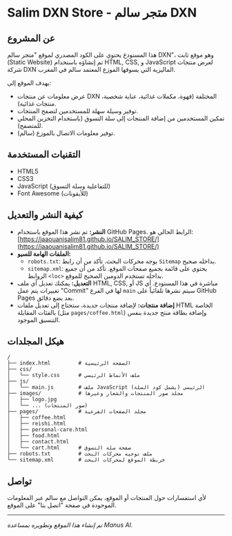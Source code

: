 # Salim DXN Store - متجر سالم DXN

## عن المشروع

هذا المستودع يحتوي على الكود المصدري لموقع "متجر سالم DXN"، وهو موقع ثابت (Static Website) تم إنشاؤه باستخدام HTML, CSS, و JavaScript لعرض منتجات شركة DXN الماليزية التي يسوقها الموزع المعتمد سالم في المغرب.

يهدف الموقع إلى:
*   عرض معلومات عن منتجات DXN المختلفة (قهوة، مكملات غذائية، عناية شخصية، منتجات غذائية).
*   توفير وسيلة سهلة للمستخدمين لتصفح المنتجات.
*   تمكين المستخدمين من إضافة المنتجات إلى سلة التسوق (باستخدام التخزين المحلي للمتصفح).
*   توفير معلومات الاتصال بالموزع (سالم).

## التقنيات المستخدمة

*   HTML5
*   CSS3
*   JavaScript (للتفاعلية وسلة التسوق)
*   Font Awesome (للأيقونات)

## كيفية النشر والتعديل

*   **النشر:** تم نشر هذا الموقع باستخدام GitHub Pages. الرابط الحالي هو: [https://jaaouanisalim81.github.io/SALIM_STORE/](https://jaaouanisalim81.github.io/SALIM_STORE/)
*   **الملفات الهامة للسيو:**
    *   `robots.txt`: يوجه محركات البحث. تأكد من أن رابط `Sitemap` بداخله صحيح.
    *   `sitemap.xml`: يحتوي على قائمة بجميع صفحات الموقع. تأكد من أن جميع الروابط `<loc>` بداخله تستخدم الدومين الصحيح للموقع.
*   **التعديل:** يمكنك تعديل أي ملف HTML, CSS, أو JS مباشرة في هذا المستودع. أي تغييرات يتم عمل "Commit" لها في الفرع `main` سيتم نشرها تلقائياً على GitHub Pages بعد بضع دقائق.
*   **إضافة منتجات:** لإضافة منتجات جديدة، ستحتاج إلى تعديل ملفات HTML الخاصة بالفئات المقابلة (مثل `pages/coffee.html`) وإضافة بطاقة منتج جديدة بنفس التنسيق الموجود.

## هيكل المجلدات

```
/
├── index.html         # الصفحة الرئيسية
├── css/
│   └── style.css      # ملف الأنماط الرئيسي
├── js/
│   └── main.js        # ملف JavaScript الرئيسي (يشمل كود السلة)
├── images/            # مجلد صور المنتجات والشعار وغيرها
│   ├── logo.jpg
│   └── ... (صور المنتجات)
├── pages/             # مجلد الصفحات الفرعية
│   ├── coffee.html
│   ├── reishi.html
│   ├── personal-care.html
│   ├── food.html
│   ├── contact.html
│   └── cart.html      # صفحة سلة التسوق
├── robots.txt         # ملف توجيه محركات البحث
└── sitemap.xml        # خريطة الموقع لمحركات البحث
```

## تواصل

لأي استفسارات حول المنتجات أو الموقع، يمكن التواصل مع سالم عبر المعلومات الموجودة في صفحة "اتصل بنا" على الموقع.

---
*تم إنشاء هذا الموقع وتطويره بمساعدة Manus AI.*

